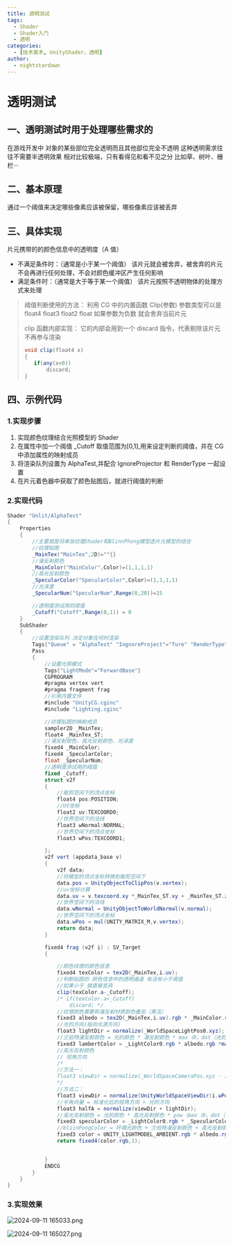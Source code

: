 ```yaml
---
title: 透明测试
tags:
  - Shader
  - Shader入门
  - 透明
categories:
  - [技术美术, UnityShader，透明]
author:
  - nightstardawn
---
```


# 透明测试

## 一、透明测试时用于处理哪些需求的

在游戏开发中
对象的某些部位完全透明而且其他部位完全不透明
这种透明需求往往不需要半透明效果
相对比较极端，只有看得见和看不见之分
比如草、树叶、栅栏···

## 二、基本原理

通过一个阈值来决定哪些像素应该被保留，哪些像素应该被丢弃

## 三、具体实现

片元携带的的颜色信息中的透明度（A 值）

- 不满足条件时：（通常是小于某一个阈值）
  该片元就会被舍弃，被舍弃的片元不会再进行任何处理，不会对颜色缓冲区产生任何影响
- 满足条件时：（通常是大于等于某一个阈值）
  该片元按照不透明物体的处理方式来处理

> 阈值判断使用的方法：
> 利用 CG 中的内置函数 Clip(参数)
> 参数类型可以是 float4 float3 float2 float
> 如果参数为负数 就会舍弃当前片元
>
> clip 函数内部实现：
> 它的内部会用到一个 discard 指令，代表剔除该片元 不再参与渲染
>
> ```cs
> void clip(float4 x)
> {
>    if(any(x<0))
>        discard;
> }
> ```

## 四、示例代码

### 1.实现步骤

1. 实现颜色纹理结合光照模型的 Shader
2. 在属性中加一个阈值 \_Cutoff 取值范围为[0,1],用来设定判断的阈值，并在 CG 中添加属性的映射成员
3. 将渲染队列设置为 AlphaTest,并配合 IgnoreProjector 和 RenderType 一起设置
4. 在片元着色器中获取了颜色贴图后，就进行阈值的判断

### 2.实现代码

```cs
Shader "Unlit/AlphaTest"
{
    Properties
    {
        //主要就是将单张纹理Shader和BlinnPhong模型逐片元模型的结合
        //纹理贴图
        _MainTex("MainTex",2D)=""{}
        //漫反射颜色
        _MainColor("MainColor",Color)=(1,1,1,1)
        //高光反射颜色
        _SpecularColor("SpecularColor",Color)=(1,1,1,1)
        //光泽度
        _SpecularNum("SpecularNum",Range(0,20))=15

        //透明度测试用的阈值
        _Cutoff("Cutoff",Range(0,1)) = 0
    }
    SubShader
    {
        //设置渲染队列 决定对象在何时渲染
        Tags{"Queue" = "AlphaTest" "IngnoreProject"="Ture" "RenderType" = "TransparentCutout"}
        Pass
        {
            //设置光照模式
            Tags{"LightMode"="ForwardBase"}
            CGPROGRAM
            #pragma vertex vert
            #pragma fragment frag
            //引用内置文件
            #include "UnityCG.cginc"
            #include "Lighting.cginc"

            //纹理贴图的映射成员
            sampler2D _MainTex;
            float4 _MainTex_ST;
            //漫反射颜色、高光反射颜色、光泽度
            fixed4 _MainColor;
            fixed4 _SpecularColor;
            float _SpecularNum;
            //透明度测试用的阈值
            fixed _Cutoff;
            struct v2f
            {
                //裁剪空间下的顶点坐标
                float4 pos:POSITION;
                //UV坐标
                float2 uv:TEXCOORD0;
                //世界空间下的法线
                float3 wNormal:NORMAL;
                //世界空间下的顶点坐标
                float3 wPos:TEXCOORD1;

            };
            v2f vert (appdata_base v)
            {
                v2f data;
                //将模型的顶点坐标转换到裁剪空间下
                data.pos = UnityObjectToClipPos(v.vertex);
                //uv坐标计算
                data.uv = v.texcoord.xy *_MainTex_ST.xy + _MainTex_ST.zw;
                //世界空间下的法线
                data.wNormal = UnityObjectToWorldNormal(v.normal);
                //世界空间下的顶点坐标
                data.wPos = mul(UNITY_MATRIX_M,v.vertex);
                return data;
            }

            fixed4 frag (v2f i) : SV_Target
            {

                //颜色纹理的颜色信息
                fixed4 texColor = tex2D(_MainTex,i.uv);
                //判断贴图的 颜色信息中的透明通道 有没有小于阈值
                //如果小于 就直接丢弃
                clip(texColor.a-_Cutoff);
                /* if(texColor.a<_Cutoff)
                    discard; */
                //纹理颜色需要和漫反射材质颜色叠加（乘法）
                fixed3 albedo = tex2D(_MainTex,i.uv).rgb * _MainColor.rgb;
                //光的方向(指向光源方向)
                float3 lightDir = normalize(_WorldSpaceLightPos0.xyz);
                //兰伯特漫反射颜色 = 光的颜色 * 漫反射颜色 * max（0，dot（光的方向，世界坐标下的法线））
                fixed3 lambertColor = _LightColor0.rgb * albedo.rgb *max(0,dot(i.wNormal,lightDir));
                //高光反射颜色
                // 视角方向
                /*
                //方法一：
                float3 viewDir = normalize(_WorldSpaceCameraPos.xyz - i.wPos);
                */
                //方法二：
                float3 viewDir = normalize(UnityWorldSpaceViewDir(i.wPos));
                //半角向量 = 标准化后的视角方向 + 光的方向
                float3 halfA = normalize(viewDir + lightDir);
                //高光反射颜色 = 光的颜色 * 高光反射颜色 * pow（max（0，dot（世界坐标系下的法线，半角方向），光泽度））
                fixed3 specularColor = _LightColor0.rgb * _SpecularColor * pow(max(0,dot(i.wNormal,halfA)),_SpecularNum);
                //bliinPongColor = 环境光颜色 + 兰伯特漫反射颜色 + 高光反射颜色
                fixed3 color = UNITY_LIGHTMODEL_AMBIENT.rgb * albedo.rgb + lambertColor + specularColor;
                return fixed4(color.rgb,1);


            }
            ENDCG
        }
    }
}
```

### 3.实现效果

![ 2024-09-11 165033.png](https://s2.loli.net/2024/09/11/NWxQJqgXZdV54oz.png)

![ 2024-09-11 165027.png](https://s2.loli.net/2024/09/11/BDe3b4YPdiouqTE.png)

